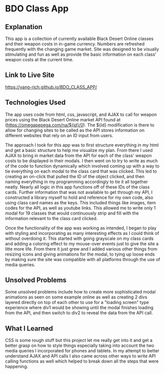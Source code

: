 # BDO Class App

## Explanation

This app is a collection of currently available Black Desert Online classes and their weapon costs in in-game currency. Numbers are refreshed frequently with the changing game market. Site was designed to be visually stimulating and fun as well as provide the basic information on each class' weapon costs at the current time.

## Link to Live Site

https://yang-rich.github.io/BDO_CLASS_APP/

## Technologies Used

The app uses code from html, css, javascript, and AJAX to call for weapon prices using the Black Desert Online market API found at (https://omegapepega.com/na/${id}/0). The \${id} modification is there to allow for changing sites to be called as the API stores information on different websites that rely on an ID input from users.

The approach I took for this app was to first structure everything in my html and get a basic structure to help me visualize my plan. From there I used AJAX to bring in market data from the API for each of the class' weapon costs to be displayed in their modals. I then went on to try to write as much of the code to function dynamically which involved coming up with a way to tie everything on each modal to the class card that was clicked. This led to creating an on-click that pulled the ID of the object clicked, and then naming everything in my programming accordingly to tie it all together neatly. Nearly all logic in this app functions off of these IDs of the class cards. Further information that was not available to get through my API, I constructed a library myself to hold and reference for my own code, also using class card names as the keys. This included things like images, item codes for the API, as well as youtube links. This allowed me to write only 1 modal for 19 classes that would continuously strip and fill with the information relevant to the class card clicked.

Once the functionality of the app was working as intended, I began to play with styling and incorporating as many interesting effects as I could think of without overdoing it. This started with going grayscale on my class cards and adding a coloring effect to my mouse-over events just to give the site a litte more life. From there it just grew and I added various other things from resizing icons and giving animations for the modal, to tying up loose ends by making sure the site was compatible with all platforms through the use of media queries.

## Unsolved Problems

Some unsolved problems include how to create more sophisticated modal animations as seen on some example online as well as creating 2 divs layered directly on top of each other to use for a "loading screen" type experience where div1 would be showing until the modal finishes loading from the API, and then switch to div2 to reveal the data from the API call.

## What I Learned

CSS is some rough stuff but this project let me really get into it and get a better grasp on how to style things especially taking into account the two media queries I incorporated for phones and tablets. In my attempt to better understand AJAX and API calls I also came across other ways to write API calling functions as well which helped to break down all the steps that were happening.
